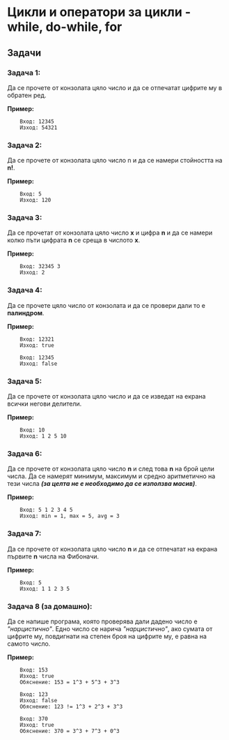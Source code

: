 <h1> Цикли и оператори за цикли - while, do-while, for</h1>

## Задачи

### Задача 1:
Да се прочете от конзолата цяло число и да се отпечатат цифрите му в обратен ред.

**Пример:**
```
    Вход: 12345
    Изход: 54321
```

### Задача 2:
Да се прочете от конзолата цяло число n и да се намери стойността на **n!**.

**Пример:**
```
    Вход: 5
    Изход: 120
```

### Задача 3:
Да се прочетат от конзолата цяло число **x** и цифра **n** и да се намери колко пъти цифрата **n** се среща в числото **x**.

**Пример:**
```
    Вход: 32345 3
    Изход: 2
```

### Задача 4:
Да се прочете цяло число от конзолата и да се провери дали то е **палиндром**.

**Пример:**
```
    Вход: 12321
    Изход: true

    Вход: 12345
    Изход: false
```

### Задача 5:
Да се прочете от конзолата цяло число и да се изведат на екрана всички негови делители.

**Пример:**
```
    Вход: 10
    Изход: 1 2 5 10
```

### Задача 6:
Да се прочете от конзолата цяло число **n** и след това **n** на брой цели числа. Да се намерят минимум, максимум и средно аритметично на тези числа ***(за целта не е необходимо да се използва масив)***.

**Пример:**
```
    Вход: 5 1 2 3 4 5
    Изход: min = 1, max = 5, avg = 3
```

### Задача 7:
Да се прочете от конзолата цяло число **n** и да се отпечатат на екрана първите **n** числа на Фибоначи.

**Пример:**
```
    Вход: 5
    Изход: 1 1 2 3 5
```

### Задача 8 (за домашно):
Да се напише програма, която проверява дали дадено число е *"нарцистично"*. Едно число се нарича *"нарцистично"*, ако сумата от цифрите му, повдигнати на степен броя на цифрите му, е равна на самото число.

**Пример:**
```
    Вход: 153
    Изход: true
    Обяснение: 153 = 1^3 + 5^3 + 3^3

    Вход: 123
    Изход: false
    Обяснение: 123 != 1^3 + 2^3 + 3^3

    Вход: 370
    Изход: true
    Обяснение: 370 = 3^3 + 7^3 + 0^3
```

